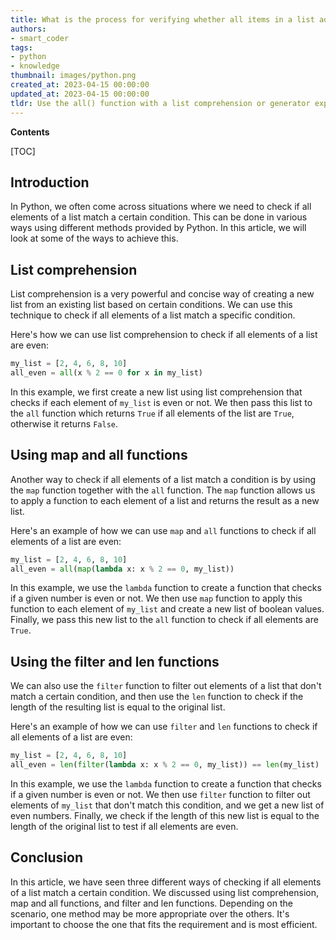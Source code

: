 ```yaml
---
title: What is the process for verifying whether all items in a list adhere to a certain criterion?
authors:
- smart_coder
tags:
- python
- knowledge
thumbnail: images/python.png
created_at: 2023-04-15 00:00:00
updated_at: 2023-04-15 00:00:00
tldr: Use the all() function with a list comprehension or generator expression to check if all elements of a list match a condition in Python.
---
```


**Contents**

[TOC]

## Introduction

In Python, we often come across situations where we need to check if all elements of a list match a certain condition. This can be done in various ways using different methods provided by Python. In this article, we will look at some of the ways to achieve this.

## List comprehension

List comprehension is a very powerful and concise way of creating a new list from an existing list based on certain conditions. We can use this technique to check if all elements of a list match a specific condition.

Here's how we can use list comprehension to check if all elements of a list are even:

```python
my_list = [2, 4, 6, 8, 10]
all_even = all(x % 2 == 0 for x in my_list)
```

In this example, we first create a new list using list comprehension that checks if each element of `my_list` is even or not. We then pass this list to the `all` function which returns `True` if all elements of the list are `True`, otherwise it returns `False`.

## Using map and all functions

Another way to check if all elements of a list match a condition is by using the `map` function together with the `all` function. The `map` function allows us to apply a function to each element of a list and returns the result as a new list.

Here's an example of how we can use `map` and `all` functions to check if all elements of a list are even:

```python
my_list = [2, 4, 6, 8, 10]
all_even = all(map(lambda x: x % 2 == 0, my_list))
```

In this example, we use the `lambda` function to create a function that checks if a given number is even or not. We then use `map` function to apply this function to each element of `my_list` and create a new list of boolean values. Finally, we pass this new list to the `all` function to check if all elements are `True`.

## Using the filter and len functions

We can also use the `filter` function to filter out elements of a list that don't match a certain condition, and then use the `len` function to check if the length of the resulting list is equal to the original list.

Here's an example of how we can use `filter` and `len` functions to check if all elements of a list are even:

```python
my_list = [2, 4, 6, 8, 10]
all_even = len(filter(lambda x: x % 2 == 0, my_list)) == len(my_list)
```

In this example, we use the `lambda` function to create a function that checks if a given number is even or not. We then use `filter` function to filter out elements of `my_list` that don't match this condition, and we get a new list of even numbers. Finally, we check if the length of this new list is equal to the length of the original list to test if all elements are even.

## Conclusion

In this article, we have seen three different ways of checking if all elements of a list match a certain condition. We discussed using list comprehension, map and all functions, and filter and len functions. Depending on the scenario, one method may be more appropriate over the others. It's important to choose the one that fits the requirement and is most efficient.
